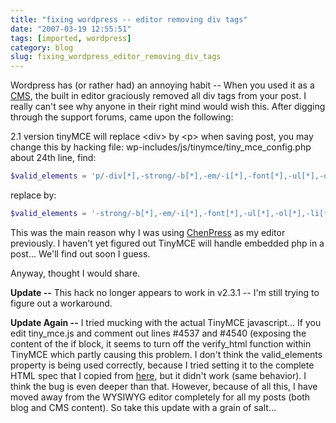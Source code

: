```yaml
---
title: "fixing wordpress -- editor removing div tags"
date: "2007-03-19 12:55:51"
tags: [imported, wordpress]
category: blog
slug: fixing_wordpress_editor_removing_div_tags
---
```


Wordpress has (or rather had) an annoying habit -- When you used it as a <a href="https://en.wikipedia.org/wiki/Content_management_system" title="Content management system">CMS</a>, the built in editor graciously removed all div tags from your post. I really can't see why anyone in their right mind would wish this. After digging through the support forums, came upon the following:

2.1 version tinyMCE will replace &lt;div&gt; by &lt;p&gt; when saving post, you may change this by hacking file: wp-includes/js/tinymce/tiny_mce_config.php about 24th line, find:

```php
$valid_elements = 'p/-div[*],-strong/-b[*],-em/-i[*],-font[*],-ul[*],-ol[*],-li[*],*[*]';
```

replace by:

```php
$valid_elements = '-strong/-b[*],-em/-i[*],-font[*],-ul[*],-ol[*],-li[*],*[*]';
```

This was the main reason why I was using <a href="https://groups.google.com/group/ChenPress" title="It really needs an official page...">ChenPress</a> as my editor previously. I haven't yet figured out TinyMCE will handle embedded php in a post... We'll find out soon I guess.

Anyway, thought I would share.

<strong>Update --</strong> This hack no longer appears to work in v2.3.1 -- I'm still trying to figure out a workaround.

<strong>Update Again --</strong> I tried mucking with the actual TinyMCE javascript... If you edit tiny_mce.js and comment out lines #4537 and #4540 (exposing the content of the if block, it seems to turn off the verify_html function within TinyMCE which partly causing this problem. I don't think the valid_elements property is being used correctly, because I tried setting it to the complete HTML spec that I copied from <a href="https://wiki.moxiecode.com/index.php/TinyMCE:Configuration/valid_elements#Default_rule_set:">here</a>, but it didn't work (same behavior). I think the bug is even deeper than that. However, because of all this, I have moved away from the WYSIWYG editor completely for all my posts (both blog and CMS content). So take this update with a grain of salt...
